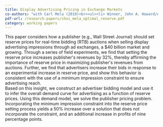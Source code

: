 ```yaml
---
title: Display Advertising Pricing in Exchange Markets
co-authors: "with Carl Mela (2019)<br><ul><li> Winner, John A. Howard/AMA Dissertation Award 2019<\li><li> Winner, ISMS Doctoral Dissertation Proposal Competition 2018<\li><li> Honorable Mention, Shankar-Spiegel Dissertation Proposal Award 2018<\li><li> MSI Research Grant 2016<\li><\ul>"
pdf-url: /research-papers/choi_mela_optimal_reserve.pdf
category: working papers
---
```


This paper considers how a publisher (e.g., Wall Street Journal) should set reserve prices for real-time bidding (RTB) auctions when selling display advertising impressions through ad exchanges, a $40 billion market and growing. Through a series of field experiments, we find that setting the reserve price increases publisher's revenues by 32%, thereby affirming the importance of reserve price in maximizing publisher's revenues from auctions. Further, we find that advertisers increase their bids in response to an experimental increase in reserve price, and show this behavior is consistent with the use of a minimum impression constraint to ensure advertising reach.<br>
Based on this insight, we construct an advertiser bidding model and use it to infer the overall demand curve for advertising as a function of reserve prices. Using this demand model, we solve the publisher pricing problem. Incorporating the minimum impression constraint into the reserve price setting process yields a 50% increase over a solution that does not incorporate the constraint, and an additional increase in profits of nine percentage points.
